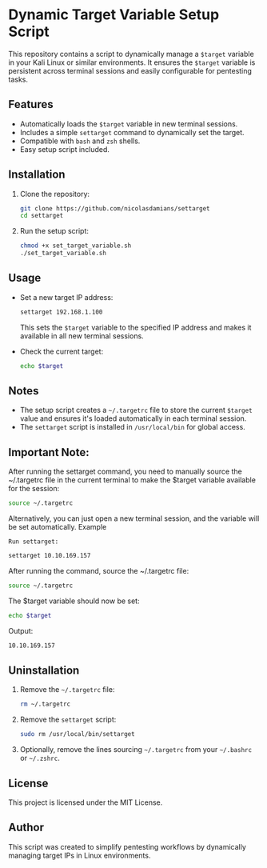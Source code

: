 # Dynamic Target Variable Setup Script

This repository contains a script to dynamically manage a `$target` variable in your Kali Linux or similar environments. It ensures the `$target` variable is persistent across terminal sessions and easily configurable for pentesting tasks.

## Features
- Automatically loads the `$target` variable in new terminal sessions.
- Includes a simple `settarget` command to dynamically set the target.
- Compatible with `bash` and `zsh` shells.
- Easy setup script included.

## Installation

1. Clone the repository:
   ```bash
   git clone https://github.com/nicolasdamians/settarget
   cd settarget
   ```

2. Run the setup script:
   ```bash
   chmod +x set_target_variable.sh
   ./set_target_variable.sh
   ```

## Usage

- Set a new target IP address:
  ```bash
  settarget 192.168.1.100
  ```
  This sets the `$target` variable to the specified IP address and makes it available in all new terminal sessions.

- Check the current target:
  ```bash
  echo $target
  ```

## Notes
- The setup script creates a `~/.targetrc` file to store the current `$target` value and ensures it's loaded automatically in each terminal session.
- The `settarget` script is installed in `/usr/local/bin` for global access.

## Important Note:

After running the settarget command, you need to manually source the ~/.targetrc file in the current terminal to make the $target variable available for the session:
```bash
source ~/.targetrc
```

Alternatively, you can just open a new terminal session, and the variable will be set automatically.
Example

    Run settarget:
```bash
settarget 10.10.169.157
```
After running the command, source the ~/.targetrc file:
```bash
source ~/.targetrc
```
The $target variable should now be set:
```bash
echo $target
```
Output:
```bash
10.10.169.157
```
## Uninstallation

1. Remove the `~/.targetrc` file:
   ```bash
   rm ~/.targetrc
   ```

2. Remove the `settarget` script:
   ```bash
   sudo rm /usr/local/bin/settarget
   ```

3. Optionally, remove the lines sourcing `~/.targetrc` from your `~/.bashrc` or `~/.zshrc`.

## License
This project is licensed under the MIT License.

## Author
This script was created to simplify pentesting workflows by dynamically managing target IPs in Linux environments.

